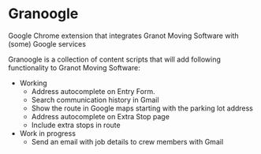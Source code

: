 # Granoogle
Google Chrome extension that integrates Granot Moving Software with (some) Google services

Granoogle is a collection of content scripts that will add following functionality to Granot Moving Software:
  * Working  
    * Address autocomplete on Entry Form.
    * Search communication history in Gmail
    * Show the route in Google maps starting with the parking lot address
    * Address autocomplete on Extra Stop page
    * Include extra stops in route
  * Work in progress
    * Send an email with job details to crew members with Gmail
